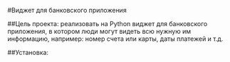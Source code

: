 #Виджет для банковского приложения

##Цель проекта:
реализовать на Python виджет для банковского приложения, в котором люди могут видеть всю нужную им информацию, например: номер счета или карты, даты платежей и т.д.

##Установка:
